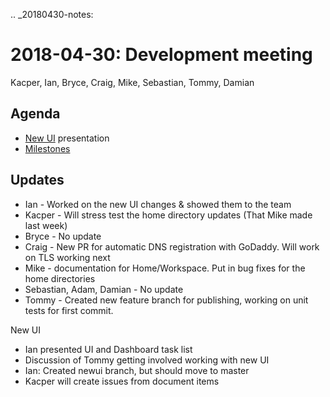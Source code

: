 .. _20180430-notes:

2018-04-30: Development meeting
===============================
Kacper, Ian, Bryce, Craig, Mike, Sebastian, Tommy, Damian

Agenda
------
* [New UI](https://newdashboard.dev.wholetale.org) presentation
* [Milestones](https://hackmd.io/--GrWfk0QJmWbeF7j0FiLw)

Updates
-------

* Ian - Worked on the new UI changes & showed them to the team
* Kacper - Will stress test the home directory updates (That Mike made last week)
* Bryce - No update
* Craig - New PR for automatic DNS registration with GoDaddy. Will work on TLS working next
* Mike - documentation for Home/Workspace. Put in bug fixes for the home directories
* Sebastian, Adam, Damian - No update
* Tommy - Created new feature branch for publishing, working on unit tests for first commit.


New UI
* Ian presented UI and Dashboard task list
* Discussion of Tommy getting involved working with new UI
* Ian: Created newui branch, but should move to master
* Kacper will create issues from document items 
